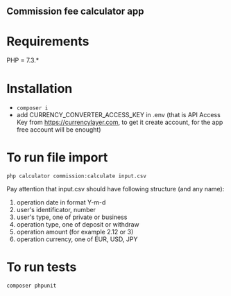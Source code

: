 ## Commission fee calculator app

# Requirements
PHP = 7.3.*

# Installation
- `composer i`
- add CURRENCY_CONVERTER_ACCESS_KEY in .env (that is API Access Key from https://currencylayer.com, to get it create account, for the app free account will be enought)

# To run file import
`php calculator commission:calculate input.csv`

Pay attention that input.csv should have following structure (and any name):

1) operation date in format Y-m-d
2) user's identificator, number
3) user's type, one of private or business
4) operation type, one of deposit or withdraw
5) operation amount (for example 2.12 or 3)
6) operation currency, one of EUR, USD, JPY

# To run tests
`composer phpunit`
